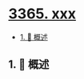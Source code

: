 # [3365. xxx](https://github.com/Tdahuyou/TNotes.leetcode/tree/main/notes/3365.%20xxx)

<!-- region:toc -->

- [1. 📝 概述](#1--概述)

<!-- endregion:toc -->

## 1. 📝 概述
